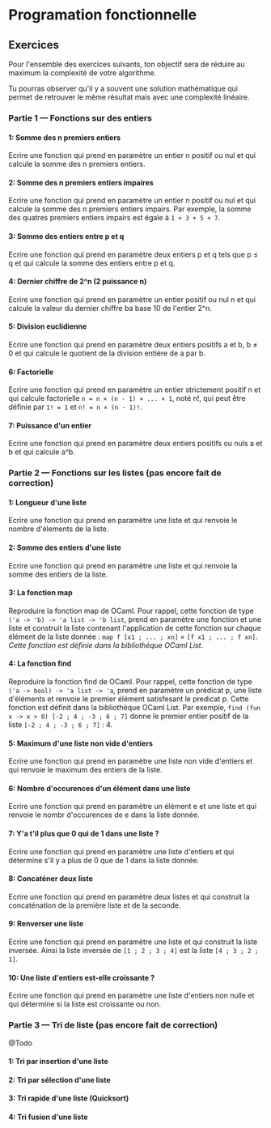 # Programation fonctionnelle

## Exercices

Pour l'ensemble des exercices suivants, ton objectif sera de réduire au maximum la complexité de votre algorithme.

Tu pourras observer qu'il y a souvent une solution mathématique qui permet de retrouver le même résultat mais avec une complexité linéaire.

### Partie 1 — Fonctions sur des entiers

#### 1: Somme des n premiers entiers

Ecrire une fonction qui prend en paramètre un entier n positif ou nul et qui calcule la somme des n premiers entiers.

#### 2: Somme des n premiers entiers impaires

Ecrire une fonction qui prend en paramètre un entier n positif ou nul et qui calcule la somme des n premiers entiers impairs. Par exemple, la somme des quatres premiers entiers impairs est égale à `1 + 3 + 5 + 7`.

#### 3: Somme des entiers entre p et q

Ecrire une fonction qui prend en paramètre deux entiers p et q tels que p ≤ q et qui calcule la somme des entiers entre p et q.

#### 4: Dernier chiffre de 2^n (2 puissance n)

Ecrire une fonction qui prend en paramètre un entier positif ou nul n et qui calcule la valeur du dernier chiffre ba base 10 de l'entier 2^n.

#### 5: Division euclidienne

Ecrire une fonction qui prend en paramètre deux entiers positifs a et b, b ≠ 0 et qui calcule le quotient de la division entière de a par b.

#### 6: Factorielle

Ecrire une fonction qui prend en paramètre un entier strictement positif n et qui calcule factorielle `n = n × (n - 1) × ... × 1`, noté n!, qui peut être définie par `1! = 1` et `n! = n × (n - 1)!`.

#### 7: Puissance d'un entier

Ecrire une fonction qui prend en paramètre deux entiers positifs ou nuls a et b et qui calcule a^b.

### Partie 2 — Fonctions sur les listes (pas encore fait de correction)

#### 1: Longueur d'une liste

Ecrire une fonction qui prend en paramètre une liste et qui renvoie le nombre d'élements de la liste.

#### 2: Somme des entiers d'une liste

Ecrire une fonction qui prend en paramètre une liste et qui renvoie la somme des entiers de la liste.

#### 3: La fonction map

Reproduire la fonction map de OCaml. Pour rappel, cette fonction de type `('a -> 'b) -> 'a list -> 'b list`, prend en paramètre une fonction et une liste et construit la liste contenant l'application de cette fonction sur chaque élément de la liste donnée : `map f [x1 ; ... ; xn]` = `[f x1 ; ... ; f xn]`. _Cette fonction est définie dans la bibliothèque OCaml List_.

#### 4: La fonction find

Reproduire la fonction find de OCaml. Pour rappel, cette fonction de type `('a -> bool) -> 'a list -> 'a`, prend en paramètre un prédicat p, une liste d'éléments et renvoie le premier élément satisfesant le predicat p. Cette fonction est définit dans la bibliothèque OCaml List. Par exemple, `find (fun x -> x > 0) [-2 ; 4 ; -3 ; 6 ; 7]` donne le premier entier positif de la liste `[-2 ; 4 ; -3 ; 6 ; 7]` : 4.

#### 5: Maximum d'une liste non vide d'entiers

Ecrire une fonction qui prend en paramètre une liste non vide d'entiers et qui renvoie le maximum des entiers de la liste.

#### 6: Nombre d'occurences d'un élément dans une liste

Ecrire une fonction qui prend en paramètre un élément e et une liste et qui renvoie le nombr d'occurences de e dans la liste donnée.

#### 7: Y'a t'il plus que 0 qui de 1 dans une liste ?

Ecrire une fonction qui prend en paramètre une liste d'entiers et qui détermine s'il y a plus de 0 que de 1 dans la liste donnée.

#### 8: Concaténer deux liste

Ecrire une fonction qui prend en paramètre deux listes et qui construit la concaténation de la première liste et de la seconde.

#### 9: Renverser une liste

Ecrire une fonction qui prend en paramètre une liste et qui construit la liste inversée. Ainsi la liste inversée de `[1 ; 2 ; 3 ; 4]` est la liste `[4 ; 3 ; 2 ; 1]`.

#### 10: Une liste d'entiers est-elle croissante ?

Ecrire une fonction qui prend en paramètre une liste d'entiers non nulle et qui détermine si la liste est croissante ou non.

### Partie 3 — Tri de liste (pas encore fait de correction)
@Todo

#### 1: Tri par insertion d'une liste

#### 2: Tri par sélection d'une liste

#### 3: Tri rapide d'une liste (Quicksort)

#### 4: Tri fusion d'une liste

